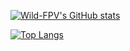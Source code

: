 [![Wild-FPV's GitHub stats](https://github-readme-stats.vercel.app/api?username=Wild-FPV&show_icons=true)](https://github.com/Wild-FPV)

[![Top Langs](https://github-readme-stats.vercel.app/api/top-langs/?username=Wild-FPV&layout=compact)](https://github.com/Wild-FPV)
